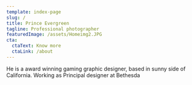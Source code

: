 ```yaml
---
template: index-page
slug: /
title: Prince Evergreen
tagline: Professional photographer
featuredImage: /assets/Homeimg2.JPG
cta:
  ctaText: Know more
  ctaLink: /about
---
```

He is a award winning gaming graphic designer, based in sunny side of California. Working as Principal designer at Bethesda